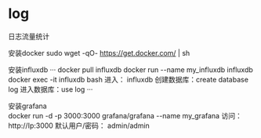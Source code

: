 # log
日志流量统计

安装docker
    sudo wget -qO- https://get.docker.com/ | sh
		
安装influxdb
···
    docker pull influxdb
    docker run --name my_influxdb influxdb
    docker exec -it influxdb bash
    进入： influxdb
    创建数据库：create database log
    进入数据库：use log
···
		
安装grafana	
    docker run -d -p 3000:3000 grafana/grafana --name my_grafana
    访问：http://Ip:3000
    默认用户/密码： admin/admin
